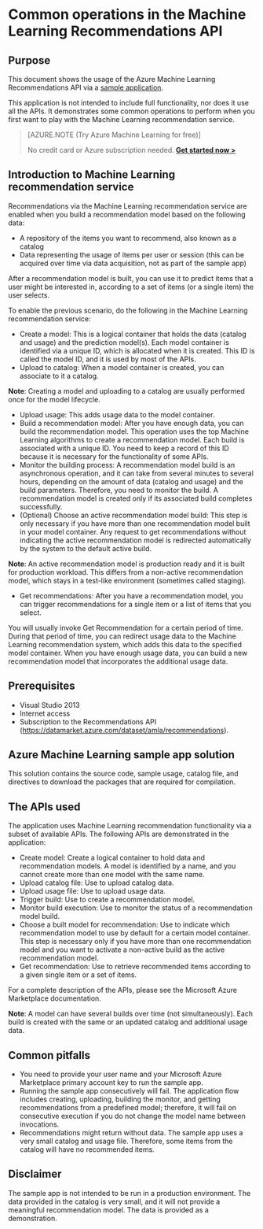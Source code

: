 <properties 
    pageTitle="Common operations in the Machine Learning Recommendations API | Microsoft Azure" 
    description="Azure ML Recommendation Sample Application" 
    services="machine-learning" 
    documentationCenter="" 
    authors="luisca" 
    manager="paulettm" 
    editor="cgronlun"/>

<tags 
    ms.service="machine-learning" 
    ms.workload="data-services" 
    ms.tgt_pltfrm="na" 
    ms.devlang="na" 
    ms.topic="article" 
    ms.date="12/07/2015" 
    ms.author="luisca"/> 


# Common operations in the Machine Learning Recommendations API
## Purpose
This document shows the usage of the Azure Machine Learning Recommendations API via a [sample application](http://1drv.ms/1xeO2F3).

This application is not intended to include full functionality, nor does it use all the APIs. It demonstrates some common operations to perform when you first want to play with the Machine Learning recommendation service. 

>[AZURE.NOTE (Try Azure Machine Learning for free)]
>
>No credit card or Azure subscription needed. <a href="https://studio.azureml.net/?selectAccess=true&o=2" target="_blank">**Get started now >**</a>


## Introduction to Machine Learning recommendation service
Recommendations via the Machine Learning recommendation service are enabled when you build a recommendation model based on the following data:

* A repository of the items you want to recommend, also known as a catalog
* Data representing the usage of items per user or session (this can be acquired over time via data acquisition, not as part of the sample app)

After a recommendation model is built, you can use it to predict items that a user might be interested in, according to a set of items (or a single item) the user selects.

To enable the previous scenario, do the following in the Machine Learning recommendation service:

* Create a model: This is a logical container that holds the data (catalog and usage) and the prediction model(s). Each model container is identified via a unique ID, which is allocated when it is created. This ID is called the model ID, and it is used by most of the APIs. 
* Upload to catalog: When a model container is created, you can associate to it a catalog.

**Note**: Creating a model and uploading to a catalog are usually performed once for the model lifecycle.

* Upload usage: This adds usage data to the model container.
* Build a recommendation model: After you have enough data, you can build the recommendation model. This operation uses the top Machine Learning algorithms to create a recommendation model. Each build is associated with a unique ID. You need to keep a record of this ID because it is necessary for the functionality of some APIs.
* Monitor the building process: A recommendation model build is an asynchronous operation, and it can take from several minutes to several hours, depending on the amount of data (catalog and usage) and the build parameters. Therefore, you need to monitor the build. A recommendation model is created only if its associated build completes successfully.
* (Optional) Choose an active recommendation model build: This step is only necessary if you have more than one recommendation model built in your model container. Any request to get recommendations without indicating the active recommendation model is redirected automatically by the system to the default active build. 

**Note**: An active recommendation model is production ready and it is built for production workload. This differs from a non-active recommendation model, which stays in a test-like environment (sometimes called staging).

* Get recommendations: After you have a recommendation model, you can trigger recommendations for a single item or a list of items that you select. 

You will usually invoke Get Recommendation for a certain period of time. During that period of time, you can redirect usage data to the Machine Learning recommendation system, which adds this data to the specified model container. When you have enough usage data, you can build a new recommendation model that incorporates the additional usage data. 

## Prerequisites
* Visual Studio 2013
* Internet access 
* Subscription to the Recommendations API (https://datamarket.azure.com/dataset/amla/recommendations).

## Azure Machine Learning sample app solution
This solution contains the source code, sample usage, catalog file, and directives to download the packages that are required for compilation.

## The APIs used
The application uses Machine Learning recommendation functionality via a subset of available APIs. The following APIs are demonstrated in the application:

* Create model: Create a logical container to hold data and recommendation models. A model is identified by a name, and you  cannot create more than one model with the same name.
* Upload catalog file: Use to upload catalog data.
* Upload usage file: Use to upload usage data.
* Trigger build: Use to create a recommendation model.
* Monitor build execution: Use to monitor the status of a recommendation model build.
* Choose a built model for recommendation: Use to indicate which recommendation model to use by default for a certain model container. This step is necessary only if you have more than one recommendation model and you want to activate a non-active build as the active recommendation model.
* Get recommendation: Use to retrieve recommended items according to a given single item or a set of items. 

For a complete description of the APIs, please see the Microsoft Azure Marketplace documentation. 

**Note**: A model can have several builds over time (not simultaneously). Each build is created with the same or an updated catalog and additional usage data.

## Common pitfalls
* You need to provide your user name and your Microsoft Azure Marketplace primary account key to run the sample app.
* Running the sample app consecutively will fail. The application flow includes creating, uploading, building the monitor, and getting recommendations from a predefined model; therefore, it will fail on consecutive execution if you do not change the model name between invocations.
* Recommendations might return without data. The sample app uses a very small catalog and usage file. Therefore, some items from the catalog will have no recommended items.

## Disclaimer
The sample app is not intended to be run in a production environment. The data provided in the catalog is very small, and it will not provide a meaningful recommendation model. The data is provided as a demonstration. 

